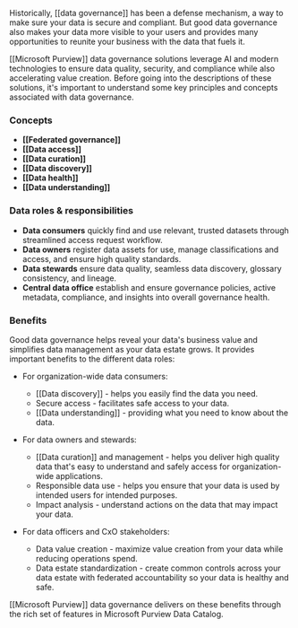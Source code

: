Historically, [[data governance]] has been a defense mechanism, a way to make sure your data is secure and compliant. But good data governance also makes your data more visible to your users and provides many opportunities to reunite your business with the data that fuels it.

[[Microsoft Purview]] data governance solutions leverage AI and modern technologies to ensure data quality, security, and compliance while also accelerating value creation. Before going into the descriptions of these solutions, it's important to understand some key principles and concepts associated with data governance.
### Concepts
- **[[Federated governance]]**
- **[[Data access]]** 
- **[[Data curation]]**
- **[[Data discovery]]** 
- **[[Data health]]** 
- **[[Data understanding]]** 
### Data roles & responsibilities
- **Data consumers** quickly find and use relevant, trusted datasets through streamlined access request workflow.
- **Data owners** register data assets for use, manage classifications and access, and ensure high quality standards.
- **Data stewards** ensure data quality, seamless data discovery, glossary consistency, and lineage.
- **Central data office** establish and ensure governance policies, active metadata, compliance, and insights into overall governance health.
### Benefits
Good data governance helps reveal your data's business value and simplifies data management as your data estate grows. It provides important benefits to the different data roles:
- For organization-wide data consumers:
    - [[Data discovery]] - helps you easily find the data you need.
    - Secure access - facilitates safe access to your data.
    - [[Data understanding]] - providing what you need to know about the data.
    
- For data owners and stewards:
    - [[Data curation]] and management - helps you deliver high quality data that's easy to understand and safely access for organization-wide applications.
    - Responsible data use - helps you ensure that your data is used by intended users for intended purposes.
    - Impact analysis - understand actions on the data that may impact your data.
    
- For data officers and CxO stakeholders:
    - Data value creation - maximize value creation from your data while reducing operations spend.
    - Data estate standardization - create common controls across your data estate with federated accountability so your data is healthy and safe.

[[Microsoft Purview]] data governance delivers on these benefits through the rich set of features in Microsoft Purview Data Catalog.